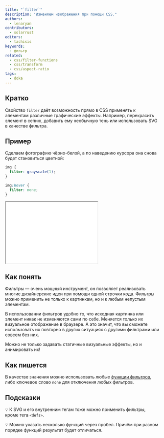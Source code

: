 ```yaml
---
title: "`filter`"
description: "Изменяем изображения при помощи CSS."
authors:
  - lenaryan
contributors:
  - solarrust
editors:
  - tachisis
keywords:
  - фильтр
related:
  - css/filter-functions
  - css/transform
  - css/aspect-ratio
tags:
  - doka
---
```


## Кратко

Свойство `filter` даёт возможность прямо в CSS применять к элементам различные графические эффекты. Например, перекрасить элемент в сепию, добавить ему необычную тень или использовать SVG в качестве фильтра.

## Пример

Сделаем фотографию чёрно-белой, а по наведению курсора она снова будет становиться цветной:

```css
img {
  filter: grayscale(1);
}

img:hover {
  filter: none;
}
```

<iframe title="Пример использования filter" src="demos/base/" height="200"></iframe>

## Как понять

Фильтры — очень мощный инструмент, он позволяет реализовать многие дизайнерские идеи при помощи одной строчки кода. Фильтры можно применить не только к картинкам, но и к любым непустым элементам.

В использовании фильтров удобно то, что исходная картинка или элемент никак не изменяются сами по себе. Меняется только их визуальное отображение в браузере. А это значит, что вы сможете использовать их повторно в других ситуациях с другими фильтрами или совсем без них.

Можно не только задавать статичные визуальные эффекты, но и анимировать их!

## Как пишется

В качестве значения можно использовать любые [функции фильтров](/css/filter-functions/), либо ключевое слово `none` для отключения любых фильтров.

## Подсказки

💡 К SVG и его внутренним тегам тоже можно применить фильтры, кроме тега `<defs>`.

💡 Можно указать несколько функций через пробел. Причём при разном порядке функций результат будет отличаться.
